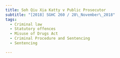```yaml
---
title: Soh Qiu Xia Katty v Public Prosecutor 
subtitle: "[2018] SGHC 260 / 28\_November\_2018"
tags:
  - Criminal law
  - Statutory offences
  - Misuse of Drugs Act
  - Criminal Procedure and Sentencing
  - Sentencing

---
```


